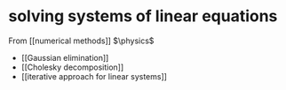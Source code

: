 # solving systems of linear equations
From [[numerical methods]]
$\physics$
- [[Gaussian elimination]]
- [[Cholesky decomposition]]
- [[iterative approach for linear systems]]